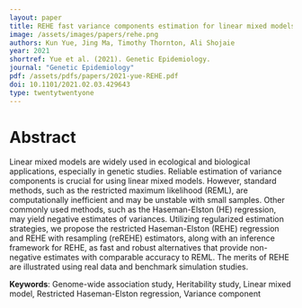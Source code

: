 ```yaml
---
layout: paper
title: REHE fast variance components estimation for linear mixed models
image: /assets/images/papers/rehe.png
authors: Kun Yue, Jing Ma, Timothy Thornton, Ali Shojaie 
year: 2021
shortref: Yue et al. (2021). Genetic Epidemiology.
journal: "Genetic Epidemiology"
pdf: /assets/pdfs/papers/2021-yue-REHE.pdf
doi: 10.1101/2021.02.03.429643
type: twentytwentyone
---
```


# Abstract

Linear mixed models are widely used in ecological and biological applications, especially in genetic studies. Reliable estimation of variance components is crucial for using linear mixed models. However, standard methods, such as the restricted maximum likelihood (REML), are computationally inefficient and may be unstable with small samples. Other commonly used methods, such as the Haseman-Elston (HE) regression, may yield negative estimates of variances. Utilizing regularized estimation strategies, we propose the restricted Haseman-Elston (REHE) regression and REHE with resampling (reREHE) estimators, along with an inference framework for REHE, as fast and robust alternatives that provide non-negative estimates with comparable accuracy to REML. The merits of REHE are illustrated using real data and benchmark simulation studies.

**Keywords**: Genome-wide association study, Heritability study, Linear mixed model, Restricted Haseman-Elston
regression, Variance component

